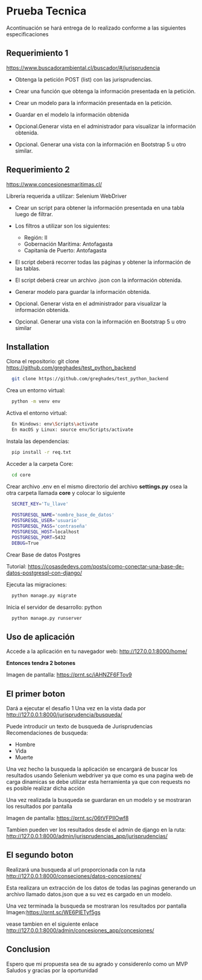 
# Prueba Tecnica

Acontinuación se hará entrega de lo realizado conforme a las siguientes especificaciones 

## Requerimiento 1
 https://www.buscadorambiental.cl/buscador/#/jurisprudencia
- Obtenga la petición POST (list) con las jurisprudencias.

- Crear una función que obtenga la información presentada en la petición.
- Crear un modelo para la información presentada en  la petición.

- Guardar en el modelo la información obtenida 
- Opcional.Generar vista en el administrador para visualizar la información obtenida.

- Opcional. Generar una vista con la información en Bootstrap 5 u otro similar.


## Requerimiento 2
https://www.concesionesmaritimas.cl/

Librería requerida a utilizar: Selenium WebDriver
- Crear un script para obtener la información presentada en una tabla luego de filtrar.

- Los filtros a utilizar son los siguientes:
    - Región: II
    - Gobernación Marítima: Antofagasta
    - Capitanía de Puerto: Antofagasta
- El script deberá recorrer todas las páginas y obtener la información de las tablas.
- El script deberá crear un archivo .json con la información obtenida.
- Generar modelo para guardar la información obtenida.
- Opcional. Generar vista en el administrador para visualizar la información obtenida.
- Opcional. Generar una vista con la información en Bootstrap 5 u otro similar


## Installation

Clona el repositorio: git clone https://github.com/greghades/test_python_backend
```bash
  git clone https://github.com/greghades/test_python_backend
```

Crea un entorno virtual: 

```bash
  python -m venv env
```

Activa el entorno virtual:

```bash
  En Windows: env\Scripts\activate
  En macOS y Linux: source env/Scripts/activate
```
Instala las dependencias: 

```bash
  pip install -r req.txt
```
Acceder a la carpeta Core: 
```bash
  cd core
```
Crear archivo .env en el mismo directorio del archivo **settings.py** osea la otra carpeta llamada **core** y colocar lo siguiente

```bash
  SECRET_KEY='Tu_llave'
  
  POSTGRESQL_NAME='nombre_base_de_datos'
  POSTGRESQL_USER='usuario'
  POSTGRESQL_PASS='contraseña'
  POSTGRESQL_HOST=localhost
  POSTGRESQL_PORT=5432
  DEBUG=True
```
Crear Base de datos Postgres

Tutorial: https://cosasdedevs.com/posts/como-conectar-una-base-de-datos-postgresql-con-django/

Ejecuta las migraciones: 
```bash
  python manage.py migrate
```

Inicia el servidor de desarrollo: python 
```bash
  python manage.py runserver
```
## Uso de aplicación
Accede a la aplicación en tu navegador web: http://127.0.0.1:8000/home/

**Entonces tendra 2 botones**

Imagen de pantalla:
https://prnt.sc/iAHNZF6FTov9

## El primer boton 
Dará a ejecutar el desafio 1
Una vez en la vista dada por http://127.0.0.1:8000/jurisprudencia/busqueda/

Puede introducir un texto de busqueda de Jurisprudencias
Recomendaciones de busqueda:
- Hombre
- Vida
- Muerte

Una vez hecho la busqueda la aplicación se encargará de buscar los resultados usando Selenium webdriver ya que como es una pagina web de carga dinamicas se debe utilizar esta herramienta ya que con requests no es posible realizar dicha acción 

Una vez realizada la busqueda se guardaran en un modelo y se mostraran los resultados por pantalla

Imagen de pantalla: https://prnt.sc/06tVFPlIOwf8

Tambien pueden ver los resultados desde el admin de django en la ruta: 
http://127.0.0.1:8000/admin/jurisprudencias_app/jurisprudencias/

## El segundo boton 
Realizará una busqueda al url proporcionada con la ruta 
http://127.0.0.1:8000/conseciones/datos-concesiones/

Esta realizara un extracción de los datos de todas las paginas generando un archivo llamado datos.json que a su vez es cargado en un modelo.

Una vez terminada la busqueda se mostraran los resultados por pantalla
Imagen:https://prnt.sc/WE6PIETyf5gs

vease tambien en el siguiente enlace
http://127.0.0.1:8000/admin/concesiones_app/concesiones/




## Conclusion
Espero que mi propuesta sea de su agrado y considerenlo como un MVP
Saludos y gracias por la oportunidad
